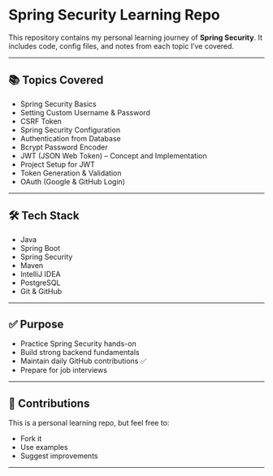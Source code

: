 # Spring Security Learning Repo

This repository contains my personal learning journey of **Spring Security**. It includes code, config files, and notes from each topic I’ve covered.

---

## 📚 Topics Covered

- Spring Security Basics
- Setting Custom Username & Password
- CSRF Token
- Spring Security Configuration
- Authentication from Database
- Bcrypt Password Encoder
- JWT (JSON Web Token) – Concept and Implementation
- Project Setup for JWT
- Token Generation & Validation
- OAuth (Google & GitHub Login)

---

## 🛠 Tech Stack

- Java
- Spring Boot
- Spring Security
- Maven
- IntelliJ IDEA
- PostgreSQL
- Git & GitHub

---

## ✅ Purpose

- Practice Spring Security hands-on
- Build strong backend fundamentals
- Maintain daily GitHub contributions ✅
- Prepare for job interviews

---

## 🚀 Contributions

This is a personal learning repo, but feel free to:
- Fork it
- Use examples
- Suggest improvements

---
